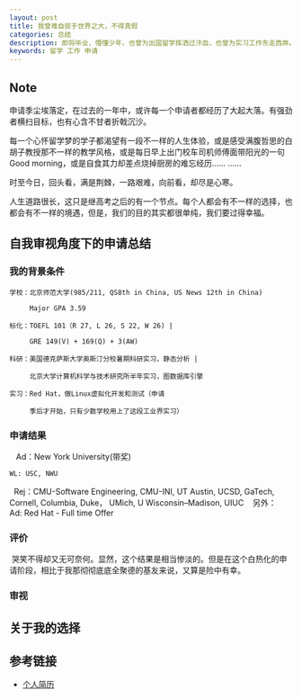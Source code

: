 ```yaml
---
layout: post
title: 我曾难自拔于世界之大，不得真假
categories: 总结 
description: 即将毕业，懵懂少年，也曾为出国留学挥洒过汗血，也曾为实习工作东走西奔。世界之大，难辨真假，毕竟，人生的算法，不是我所能理解的。
keywords: 留学 工作 申请
---
```


## Note
申请季尘埃落定，在过去的一年中，或许每一个申请者都经历了大起大落。有强劲者横扫目标，也有心含不甘者折戟沉沙。

每一个心怀留学梦的学子都渴望有一段不一样的人生体验，或是感受满腹哲思的白胡子教授那不一样的教学风格，或是每日早上出门校车司机师傅面带阳光的一句
Good morning，或是自食其力却差点烧掉厨房的难忘经历…… …… 

时至今日，回头看，满是荆棘，一路艰难，向前看，却尽是心寒。

人生道路很长，这只是继高考之后的有一个节点。每个人都会有不一样的选择，也都会有不一样的境遇，但是，我们的目的其实都很单纯，我们要过得幸福。


## 自我审视角度下的申请总结

### 我的背景条件

    学校：北京师范大学(985/211, QS8th in China, US News 12th in China)
         
         Major GPA 3.59
   
    标化：TOEFL 101（R 27, L 26, S 22, W 26) |
    
         GRE 149(V) + 169(Q) + 3(AW)
        
    科研：美国德克萨斯大学奥斯汀分校暑期科研实习，静态分析 |
    
         北京大学计算机科学与技术研究所半年实习，图数据库引擎
        
    实习：Red Hat，做Linux虚拟化开发和测试（申请
    
         季后才开始，只有少数学校用上了这段工业界实习）

### 申请结果

    Ad：New York University(带奖)
    
    WL: USC, NWU
  
    Rej：CMU-Software Engineering, CMU-INI,
         UT Austin, UCSD, GaTech, 
         Cornell, Columbia, Duke，
         UMich, U Wisconsin–Madison, UIUC
    另外：
        Ad: Red Hat - Full time Offer
    

### 评价
    
  哭笑不得却又无可奈何。显然，这个结果是相当惨淡的。但是在这个白热化的申请阶段，相比于我那彻彻底底全聚德的基友来说，又算是险中有幸。

### 审视

## 关于我的选择


## 参考链接

* [个人简历](https://lvxiaoxin.github.io/CV.pdf)
